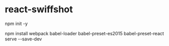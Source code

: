 # react-swiffshot

npm init -y

npm install webpack babel-loader babel-preset-es2015 babel-preset-react serve --save-dev
